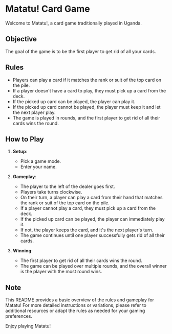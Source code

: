 # Matatu! Card Game

Welcome to Matatu!, a card game traditionally played in Uganda. 

## Objective

The goal of the game is to be the first player to get rid of all your cards.

## Rules

- Players can play a card if it matches the rank or suit of the top card on the pile.
- If a player doesn't have a card to play, they must pick up a card from the deck.
- If the picked up card can be played, the player can play it.
- If the picked up card cannot be played, the player must keep it and let the next player play.
- The game is played in rounds, and the first player to get rid of all their cards wins the round.

## How to Play

1. **Setup**: 
   - Pick a game mode.
   - Enter your name.

2. **Gameplay**:
   - The player to the left of the dealer goes first.
   - Players take turns clockwise.
   - On their turn, a player can play a card from their hand that matches the rank or suit of the top card on the pile. 
   - If a player cannot play a card, they must pick up a card from the deck.
   - If the picked up card can be played, the player can immediately play it.
   - If not, the player keeps the card, and it's the next player's turn.
   - The game continues until one player successfully gets rid of all their cards.

3. **Winning**:
   - The first player to get rid of all their cards wins the round.
   - The game can be played over multiple rounds, and the overall winner is the player with the most round wins.

## Note
This README provides a basic overview of the rules and gameplay for Matatu! For more detailed instructions or variations, please refer to additional resources or adapt the rules as needed for your gaming preferences.

Enjoy playing Matatu!

